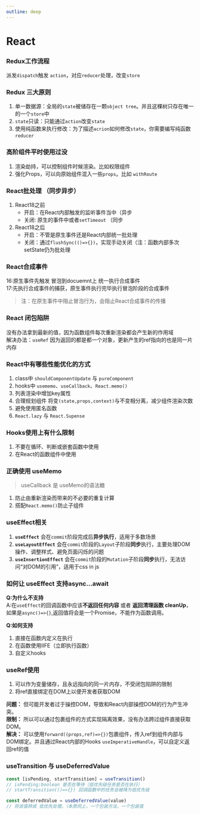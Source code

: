 ```yaml
---
outline: deep
---
```


# React

### Redux工作流程
派发`dispatch`触发 `action`，对应`reducer`处理，改变`store`
		
### Redux 三大原则

1. 单一数据源：全局的`state`被储存在一颗`object tree`。并且这棵树只存在唯一的一个`store`中
2. `state`只读：只能通过`action`改变`state`
3. 使用纯函数来执行修改：为了描述`acrion`如何修改`state`，你需要编写纯函数`reducer`

### 高阶组件平时使用过没
1. 渲染劫持，可以控制组件时候渲染。比如权限组件
2. 强化Props，可以向原始组件混入一些`props`。比如 `withRoute`	
		
### React批处理 （同步异步）
1. React18之前
    - 开启：在React内部触发的监听事件当中（异步
    - 关闭: 原生的事件中或者`setTimeout` （同步
2. React18之后
	- 开启：不管是原生事件还是React内部统一批处理
	- 关闭：通过`flushSync(()=>{})`，实现手动关闭（注：函数内部多次setState仍为批处理
		
### React合成事件
16:原生事件先触发 冒泡到docuemnt上 统一执行合成事件<br/>
17:先执行合成事件的捕获，原生事件执行完毕执行冒泡阶段的合成事件
> 注：在原生事件中阻止冒泡行为，会阻止React合成事件的传播
	
### React 闭包陷阱
没有办法拿到最新的值，因为函数组件每次重新渲染都会产生新的作用域<br/>
解决办法：`useRef` 因为返回的都是都一个对象，更新产生的ref指向的也是同一片内存
		    
### React中有哪些性能优化的方式
1. class中 `shouldComponentUpdate` 与 `pureComponent` 
2. hooks中 `usememo`、`useCallback`、`React.memo()`
3. 列表渲染中增加key属性
4. 合理规划组件 将变`(state,props,context)`与不变相分离，减少组件渲染次数
5. 避免使用匿名函数
6. `React.lazy` 与 `React.Supense`
    		
### Hooks使用上有什么限制
1. 不要在循环、判断或嵌套函数中使用
2. 在React的函数组件中使用
		
### 正确使用 useMemo 
> useCallback 是 useMemo的语法糖
1. 防止由重新渲染而带来的不必要的重复计算
2. 搭配`React.memo()`防止子组件
    
### useEffect相关
1. **`useEffect`** 会在`commit`阶段完成后**异步执行**，适用于多数场景
2. **`useLayoutEffect`** 会在`commit`阶段的`Layout`子阶段**同步**执行，主要处理DOM操作、调整样式、避免页面闪烁的问题
3. **`useInsertionEffect`** 会在`commit`阶段的`Mutation`子阶段**同步**执行，无法访问“对DOM的引用”，适用于css in js

### 如何让 useEffect 支持async...await
**Q:为什么不支持** <br/>
A:在`useEffect`的回调函数中应该**不返回任何内容** 或者 **返回清理函数 cleanUp**，如果是`async()=>{}`,返回值将会是一个Promise，不能作为函数调用。

**Q:如何支持** <br/>
1. 直接在函数内定义在执行
2. 在函数使用IIFE（立即执行函数）
3. 自定义hooks
	
###  useRef使用
1. 可以作为变量储存，且永远指向的同一片内存，不受闭包陷阱的限制
2. 将ref直接绑定在DOM上以便开发者获取DOM

**问题：** 但可能开发者过于操控DOM，导致和React内部操控DOM的行为产生冲突。<br/>
**限制：** 所以可以通过包裹组件的方式实现隔离效果，没有办法跨过组件直接获取DOM。<br/>
**解决：** 可以使用`forward((props,ref)=>{})`包裹组件，传入ref到组件内部与DOM绑定。并且通过React内部的Hooks `useImperativeHandle`，可以自定义返回ref的值

###  useTransition 与 useDeferredValue 
```jsx
const [isPending, startTransition] = useTransition()
// isPending:boolean 是否在等待（低优先级任务是否在执行）
// startTransition(()=>{}) 回调函数中的任务会被降为低优先级

const deferredValue = useDeferredValue(value)
// 将该值转成 低优先处理。（本质同上，一个包装方法，一个包装值
```